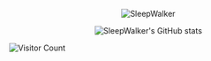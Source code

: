 <div id="title" align=center>

![SleepWalker][github-sub-title:img]

![SleepWalker's GitHub stats](https://github-readme-stats.vercel.app/api?username=Sleepwal&show_icons=true&theme=gruvbox)

</div>

![Visitor Count](https://profile-counter.glitch.me/Mq-b/count.svg)

[github-sub-title:img]: https://readme-typing-svg.herokuapp.com?font=Segoe+Script&center=true&lines=SleepWalker.
